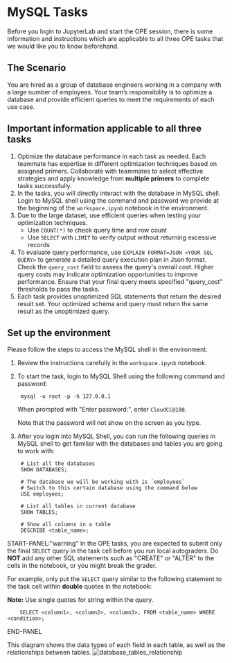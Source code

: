# MySQL Tasks

Before you login to JupyterLab and start the OPE session, there is some information and instructions which are applicable to
all three OPE tasks that we would like you to know beforehand.

## The Scenario

You are hired as a group of database engineers working in a company with a large number of employees. Your team’s responsibility is to optimize a database and provide efficient queries to meet the requirements of each use case.

## Important information applicable to all three tasks

1. Optimize the database performance in each task as needed. Each teammate has expertise in different optimization techniques based on assigned primers. Collaborate with teammates to select effective strategies and apply knowledge from **multiple primers** to complete tasks successfully.
2. In the tasks, you will directly interact with the database in MySQL shell. Login to MySQL shell using the command and password we provide at the beginning of the `workspace.ipynb` notebook in the environment.
3. Due to the large dataset, use efficient queries when testing your optimization techniques.
    * Use `COUNT(*)` to check query time and row count
    * Use `SELECT` with `LIMIT` to verify output without returning excessive records
4. To evaluate query performance, use `EXPLAIN FORMAT=JSON <YOUR SQL QUERY>` to generate a detailed query execution plan in Json format. Check the `query_cost` field to assess the query's overall cost. Higher query costs may indicate optimization opportunities to improve performance. Ensure that your final query meets specified "query_cost" thresholds to pass the tasks.
5. Each task provides unoptimized SQL statements that return the desired result set. Your optimized schema and query must return the same result as the unoptimized query.

## Set up the environment


Please follow the steps to access the MySQL shell in the environment.

1. Review the instructions carefully in the `workspace.ipynb` notebook.

2. To start the task, login to MySQL Shell using the following command and password:


        mysql -u root -p -h 127.0.0.1


    When prompted with "Enter password:", enter `CloudCC@100`.
        
    Note that the password will not show on the screen as you type.

4. After you login into MySQL Shell, you can run the following queries in MySQL shell to get familiar with the databases and tables you are going to work with:

        # List all the databases
        SHOW DATABASES;

        # The database we will be working with is `employees`
        # Switch to this certain database using the command below
        USE employees;

        # List all tables in current database
        SHOW TABLES;

        # Show all columns in a table
        DESCRIBE <table_name>;

START-PANEL:"warning"
In the OPE tasks, you are expected to submit only the final `SELECT` query in the task cell before you run local autograders. Do **NOT** add any other SQL statements such as "CREATE" or "ALTER" to the cells in the notebook, or you might break the grader.

For example, only put the `SELECT` query similar to the following statement to the task cell within **double** quotes in the notebook:

**Note:** Use single quotes for string within the query.


        SELECT <column1>, <column2>, <column3>, FROM <table_name> WHERE <condition>;


END-PANEL

This diagram shows the data types of each field in each table, as well as the relationships between tables.
![database_tables_relationship](https://clouddeveloper.blob.core.windows.net/ope-phase-2/database_tables_relationship.png)
